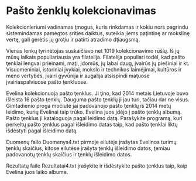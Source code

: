 # Pašto ženklų kolekcionavimas

Kolekcionieriumi vadinamas ţmogus, kuris rinkdamas ir kokiu nors pagrindu sistemindamas
pamėgtos srities daiktus, suteikia jiems paţintinę ar mokslinę vertę, gali gėrėtis jų groţiu ir patirti
atradimo dţiaugsmą.

Vienas lenkų tyrinėtojas suskaičiavo net 1019 kolekcionavimo rūšių. Iš jų mūsų laikais
populiariausia yra filatelija. Filatelija populiari todėl, kad pašto ţenklai lengvai prieinami, maţi,
įdomūs, jų labai daug, įvairūs jų piešiniai ir kt. Visuomeniniai, istoriniai įvykiai, mokslo ir
technikos laimėjimai, kultūros ir meno vertybės, įvairi gyvūnija ir augalija atsispindi maţuose
įvairiaspalviuose pašto ţenkluose.

Evelina kolekcionuoja pašto ţenklus. Ji ţino, kad 2014 metais Lietuvoje buvo išleista 16 pašto
ţenklų. Dauguma pašto ţenklų ji jau turi, tačiau dar ne visus. Gimtadienio proga močiutė jai
padovanojo pašto ţenklų iš 2014 metų leidimo, kurių Evelinai taip trūko. Evelina juos įdėjo į
pašto ţenklų albumą. Pašto ţenklus ji kataloguoja pagal leidimo datą.
Parašykite programą, kuri perkeltų pašto ţenklus pagal išleidimo datas taip, kad pašto ţenklai
liktų išdėstyti pagal išleidimo datą.

Duomenų failo Duomenys4.txt pirmoje eilutėje įrašytas Evelinos turimų ţenklų skaičius, kitose
eilutėse įrašyta ţenklų išleidimo datos, ţemiau padovanotų ţenklų skaičius ir ţenklų išleidimo
datos.

Rezultatų faile Rezultatai4.txt įrašykite ir išdėstykite pašto ţenklus taip, kaip Evelina juos laiko
albume.

